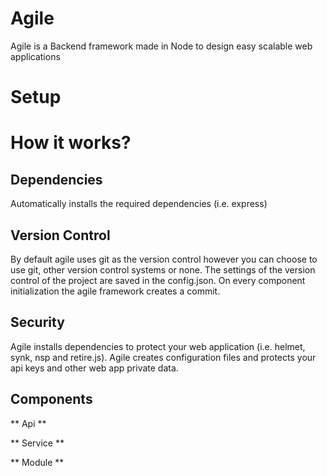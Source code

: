 # Agile

Agile is a Backend framework made in Node to design easy scalable web applications

# Setup


# How it works?


## Dependencies

Automatically installs the required dependencies (i.e. express)

## Version Control

By default agile uses git as the version control however you can choose to use git, other version control systems or none.
The settings of the version control of the project are saved in the config.json.
On every component initialization the agile framework creates a commit.

## Security

Agile installs dependencies to protect your web application (i.e. helmet, synk, nsp and retire.js).
Agile creates configuration files and protects your api keys and other web app private data.

## Components

** Api **


** Service **


** Module **

